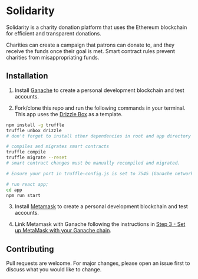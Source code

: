 # Solidarity

Solidarity is a charity donation platform that uses the Ethereum blockchain for efficient and transparent donations.

Charities can create a campaign that patrons can donate to, and they receive the funds once their goal is met. Smart contract rules prevent charities from misappropriating funds.

## Installation

1. Install [Ganache](https://www.trufflesuite.com/docs/ganache/quickstart) to create a personal development blockchain and test accounts.

2. Fork/clone this repo and run the following commands in your terminal. This app uses the [Drizzle Box](https://www.trufflesuite.com/boxes/drizzle) as a template.
 
```bash
npm install -g truffle
truffle unbox drizzle
# don't forget to install other dependencies in root and app directory

# compiles and migrates smart contracts
truffle compile
truffle migrate --reset
# smart contract changes must be manually recompiled and migrated.

# Ensure your port in truffle-config.js is set to 7545 (Ganache network)

# run react app; 
cd app
npm run start
```

3. Install [Metamask](https://metamask.io/) to create a personal development blockchain and test accounts.

4. Link Metamask with Ganache following the instructions in [Step 3 - Set up MetaMask with your Ganache chain](https://medium.com/@adamh90/creating-a-local-test-environment-for-ethereum-smart-contracts-1f638efca020).

## Contributing
Pull requests are welcome. For major changes, please open an issue first to discuss what you would like to change.

